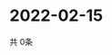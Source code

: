 # 2022-02-15
  共 0条

  <!-- BEGIN -->
  <!-- 最后更新时间Tue Feb 15 2022 11:02:28 GMT+0000 (Coordinated Universal Time) -->
  
  <!-- END -->
  
  